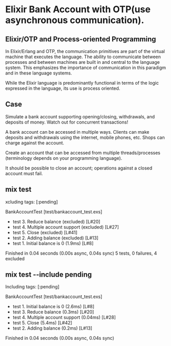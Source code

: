 # Elixir Bank Account with OTP(use asynchronous communication).

## Elixir/OTP and Process-oriented Programming
In Elixir/Erlang and OTP, the communication primitives are part of 
the virtual machine that executes the language. 
The ability to communicate between processes and 
between machines are built in and central to the language system. 
This emphasizes the importance of communication in this paradigm and 
in these language systems.

While the Elixir language is predominantly functional in 
terms of the logic expressed in the language, its use is process oriented.


## Case

Simulate a bank account supporting opening/closing, withdrawals, and 
deposits of money. Watch out for concurrent transactions!

A bank account can be accessed in multiple ways. 
Clients can make deposits and withdrawals using the internet, 
mobile phones, etc. Shops can charge against the account.

Create an account that can be accessed from multiple threads/processes 
(terminology depends on your programming language).

It should be possible to close an account; 
operations against a closed account must fail.

## mix test
xcluding tags: [:pending]

BankAccountTest [test/bankaccount_test.exs]
  * test 3. Reduce balance (excluded) [L#20]
  * test 4. Multiple account support (excluded) [L#27]
  * test 5. Close (excluded) [L#41]
  * test 2. Adding balance (excluded) [L#13]
  * test 1. Initial balance is 0 (1.9ms) [L#8]

Finished in 0.04 seconds (0.00s async, 0.04s sync)
5 tests, 0 failures, 4 excluded


## mix test --include pending
Including tags: [:pending]

BankAccountTest [test/bankaccount_test.exs]
  * test 1. Initial balance is 0 (2.6ms) [L#8]
  * test 3. Reduce balance (0.3ms) [L#20]
  * test 4. Multiple account support (0.04ms) [L#28]
  * test 5. Close (5.4ms) [L#42]
  * test 2. Adding balance (0.2ms) [L#13]

Finished in 0.04 seconds (0.00s async, 0.04s sync)

